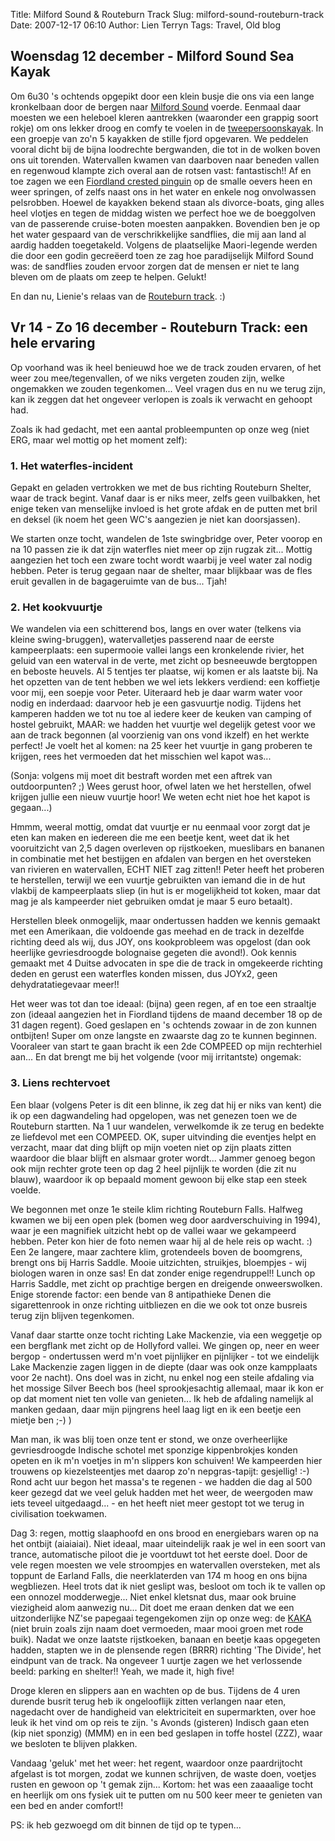 Title: Milford Sound & Routeburn Track
Slug: milford-sound-routeburn-track
Date: 2007-12-17 06:10
Author: Lien Terryn
Tags: Travel, Old blog

## Woensdag 12 december - Milford Sound Sea Kayak

Om 6u30 's ochtends opgepikt door een klein busje die ons via een lange kronkelbaan door de bergen naar [Milford Sound](http://en.wikipedia.org/wiki/Milford_Sound) voerde. Eenmaal daar moesten we een heleboel kleren aantrekken (waaronder een grappig soort rokje) om ons lekker droog en comfy te voelen in de [tweepersoonskayak](http://www.fiordlandseakayak.co.nz/). In een groepje van zo'n 5 kayakken de stille fjord opgevaren. We peddelen vooral dicht bij de bijna loodrechte bergwanden, die tot in de wolken boven ons uit torenden. Watervallen kwamen van daarboven naar beneden vallen en regenwoud klampte zich overal aan de rotsen vast: fantastisch!! Af en toe zagen we een [Fiordland crested pinguin](http://en.wikipedia.org/wiki/Fiordland_Penguin) op de smalle oevers heen en weer springen, of zelfs naast ons in het water en enkele nog onvolwassen pelsrobben. Hoewel de kayakken bekend staan als divorce-boats, ging alles heel vlotjes en tegen de middag wisten we perfect hoe we de boeggolven van de passerende cruise-boten moesten aanpakken. Bovendien ben je op het water gespaard van de verschrikkelijke sandflies, die mij aan land al aardig hadden toegetakeld. Volgens de plaatselijke Maori-legende werden die door een godin gecreëerd toen ze zag hoe paradijselijk Milford Sound was: de sandflies zouden ervoor zorgen dat de mensen er niet te lang bleven om de plaats om zeep te helpen. Gelukt!

En dan nu, Lienie's relaas van de [Routeburn track](http://en.wikipedia.org/wiki/Routeburn_Track). :)

## Vr 14 - Zo 16 december - Routeburn Track: een hele ervaring

Op voorhand was ik heel benieuwd hoe we de track zouden ervaren, of het weer zou mee/tegenvallen, of we niks vergeten zouden zijn, welke ongemakken we zouden tegenkomen... Veel vragen dus en nu we terug zijn, kan ik zeggen dat het ongeveer verlopen is zoals ik verwacht en gehoopt had.

Zoals ik had gedacht, met een aantal probleempunten op onze weg (niet ERG, maar wel mottig op het moment zelf):

### 1. Het waterfles-incident

Gepakt en geladen vertrokken we met de bus richting Routeburn Shelter, waar de track begint. Vanaf daar is er niks meer, zelfs geen vuilbakken, het enige teken van menselijke invloed is het grote afdak en de putten met bril en deksel (ik noem het geen WC's aangezien je niet kan doorsjassen).

We starten onze tocht, wandelen de 1ste swingbridge over, Peter voorop en na 10 passen zie ik dat zijn waterfles niet meer op zijn rugzak zit... Mottig aangezien het toch een zware tocht wordt waarbij je veel water zal nodig hebben. Peter is terug gegaan naar de shelter, maar blijkbaar was de fles eruit gevallen in de bagageruimte van de bus... Tjah!

### 2. Het kookvuurtje

We wandelen via een schitterend bos, langs en over water (telkens via kleine swing-bruggen), watervalletjes passerend naar de eerste kampeerplaats: een supermooie vallei langs een kronkelende rivier, het geluid van een waterval in de verte, met zicht op besneeuwde bergtoppen en beboste heuvels. Al 5 tentjes ter plaatse, wij komen er als laatste bij. Na het opzetten van de tent hebben we wel iets lekkers verdiend: een koffietje voor mij, een soepje voor Peter. Uiteraard heb je daar warm water voor nodig en inderdaad: daarvoor heb je een gasvuurtje nodig. Tijdens het kamperen hadden we tot nu toe al iedere keer de keuken van camping of hostel gebruikt, MAAR: we hadden het vuurtje wel degelijk getest voor we aan de track begonnen (al voorzienig van ons vond ikzelf) en het werkte perfect! Je voelt het al komen: na 25 keer het vuurtje in gang proberen te krijgen, rees het vermoeden dat het misschien wel kapot was...

(Sonja: volgens mij moet dit bestraft worden met een aftrek van outdoorpunten? ;) Wees gerust hoor, ofwel laten we het herstellen, ofwel krijgen jullie een nieuw vuurtje hoor! We weten echt niet hoe het kapot is gegaan...)

Hmmm, weeral mottig, omdat dat vuurtje er nu eenmaal voor zorgt dat je eten kan maken en iedereen die me een beetje kent, weet dat ik het vooruitzicht van 2,5 dagen overleven op rijstkoeken, mueslibars en bananen in combinatie met het bestijgen en afdalen van bergen en het oversteken van rivieren en watervallen, ECHT NIET zag zitten!! Peter heeft het proberen te herstellen, terwijl we een vuurtje gebruikten van iemand die in de hut vlakbij de kampeerplaats sliep (in hut is er mogelijkheid tot koken, maar dat mag je als kampeerder niet gebruiken omdat je maar 5 euro betaalt).

Herstellen bleek onmogelijk, maar ondertussen hadden we kennis gemaakt met een Amerikaan, die voldoende gas meehad en de track in dezelfde richting deed als wij, dus JOY, ons kookprobleem was opgelost (dan ook heerlijke gevriesdroogde bolognaise gegeten die avond!). Ook kennis gemaakt met 4 Duitse advocaten in spe die de track in omgekeerde richting deden en gerust een waterfles konden missen, dus JOYx2, geen dehydratatiegevaar meer!!

Het weer was tot dan toe ideaal: (bijna) geen regen, af en toe een straaltje zon (ideaal aangezien het in Fiordland tijdens de maand december 18 op de 31 dagen regent). Goed geslapen en 's ochtends zowaar in de zon kunnen ontbijten! Super om onze langste en zwaarste dag zo te kunnen beginnen. Vooraleer van start te gaan bracht ik een 2de COMPEED op mijn rechterhiel aan... En dat brengt me bij het volgende (voor mij irritantste) ongemak:

### 3. Liens rechtervoet

Een blaar (volgens Peter is dit een blinne, ik zeg dat hij er niks van kent) die ik op een dagwandeling had opgelopen, was net genezen toen we de Routeburn startten. Na 1 uur wandelen, verwelkomde ik ze terug en bedekte ze liefdevol met een COMPEED. OK, super uitvinding die eventjes helpt en verzacht, maar dat ding blijft op mijn voeten niet op zijn plaats zitten waardoor die blaar blijft en alsmaar groter wordt... Jammer genoeg begon ook mijn rechter grote teen op dag 2 heel pijnlijk te worden (die zit nu blauw), waardoor ik op bepaald moment gewoon bij elke stap een steek voelde.

We begonnen met onze 1e steile klim richting Routeburn Falls. Halfweg kwamen we bij een open plek (bomen weg door aardverschuiving in 1994), waar je een magnifiek uitzicht hebt op de vallei waar we gekampeerd hebben. Peter kon hier de foto nemen waar hij al de hele reis op wacht. :) Een 2e langere, maar zachtere klim, grotendeels boven de boomgrens, brengt ons bij Harris Saddle. Mooie uitzichten, struikjes, bloempjes - wij biologen waren in onze sas! En dat zonder enige regendruppel!! Lunch op Harris Saddle, met zicht op prachtige bergen en dreigende onweerswolken. Enige storende factor: een bende van 8 antipathieke Denen die sigarettenrook in onze richting uitbliezen en die we ook tot onze busreis terug zijn blijven tegenkomen.

Vanaf daar startte onze tocht richting Lake Mackenzie, via een weggetje op een bergflank met zicht op de Hollyford vallei. We gingen op, neer en weer bergop - ondertussen werd m'n voet pijnlijker en pijnlijker - tot we eindelijk Lake Mackenzie zagen liggen in de diepte (daar was ook onze kampplaats voor 2e nacht). Ons doel was in zicht, nu enkel nog een steile afdaling via het mossige Silver Beech bos (heel sprookjesachtig allemaal, maar ik kon er op dat moment niet ten volle van genieten... Ik heb de afdaling namelijk al manken gedaan, daar mijn pijngrens heel laag ligt en ik een beetje een mietje ben ;-) )

Man man, ik was blij toen onze tent er stond, we onze overheerlijke gevriesdroogde Indische schotel met sponzige kippenbrokjes konden opeten en ik m'n voetjes in m'n slippers kon schuiven! We kampeerden hier trouwens op kiezelsteentjes met daarop zo'n nepgras-tapijt: gesjellig! :-) Rond acht uur begon het massa's te regenen - we hadden die dag al 500 keer gezegd dat we veel geluk hadden met het weer, de weergoden maw iets teveel uitgedaagd... - en het heeft niet meer gestopt tot we terug in civilisation toekwamen.

Dag 3: regen, mottig slaaphoofd en ons brood en energiebars waren op na het ontbijt (aiaiaiai). Niet ideaal, maar uiteindelijk raak je wel in een soort van trance, automatische piloot die je voortduwt tot het eerste doel. Door de vele regen moesten we vele stroompjes en watervallen oversteken, met als toppunt de Earland Falls, die neerklaterden van 174 m hoog en ons bijna wegbliezen. Heel trots dat ik niet geslipt was, besloot om toch ik te vallen op een onnozel modderwegje... Niet enkel kletsnat dus, maar ook bruine viezigheid alom aanwezig nu... Dit doet me eraan denken dat we een uitzonderlijke NZ'se papegaai tegengekomen zijn op onze weg: de [KAKA](http://en.wikipedia.org/wiki/K%C4%81k%C4%81) (niet bruin zoals zijn naam doet vermoeden, maar mooi groen met rode buik). Nadat we onze laatste rijstkoeken, banaan en beetje kaas opgegeten hadden, stapten we in de plensende regen (BRRR) richting 'The Divide', het eindpunt van de track. Na ongeveer 1 uurtje zagen we het verlossende beeld: parking en shelter!! Yeah, we made it, high five!

Droge kleren en slippers aan en wachten op de bus. Tijdens de 4 uren durende busrit terug heb ik ongelooflijk zitten verlangen naar eten, nagedacht over de handigheid van elektriciteit en supermarkten, over hoe leuk ik het vind om op reis te zijn. 's Avonds (gisteren) Indisch gaan eten (kip niet sponzig) (MMM) en in een bed geslapen in toffe hostel (ZZZ), waar we besloten te blijven plakken.

Vandaag 'geluk' met het weer: het regent, waardoor onze paardrijtocht afgelast is tot morgen, zodat we kunnen schrijven, de waste doen, voetjes rusten en gewoon op 't gemak zijn... Kortom: het was een zaaaalige tocht en heerlijk om ons fysiek uit te putten om nu 500 keer meer te genieten van een bed en ander comfort!!

PS: ik heb gezwoegd om dit binnen de tijd op te typen...